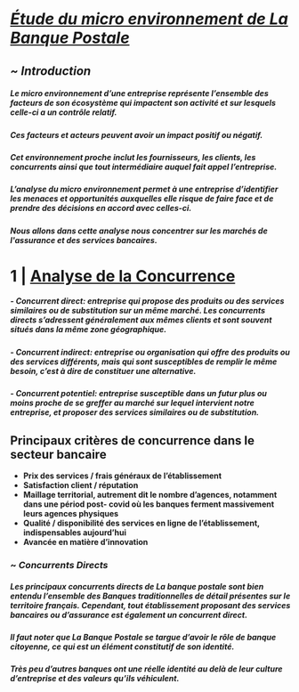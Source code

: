 # <u>*Étude du micro environnement de La Banque Postale*</u>

## *~ Introduction*

##### Le micro environnement d’une entreprise représente l’ensemble des facteurs de son écosystème qui impactent son activité et sur lesquels celle-ci a un contrôle relatif.

##### Ces facteurs et acteurs peuvent avoir un impact positif ou négatif.

##### Cet environnement proche inclut les fournisseurs, les clients, les concurrents ainsi que tout intermédiaire auquel fait appel l’entreprise.


##### L’analyse du micro environnement permet à une entreprise d’identifier les menaces et opportunités auxquelles elle risque de faire face et de prendre des décisions en accord avec celles-ci.

##### *Nous allons dans cette analyse nous concentrer sur les marchés de l'assurance et des services bancaires.*

# 1 | <u>Analyse de la Concurrence</u>

##### - *Concurrent direct*: entreprise qui propose des produits ou des services similaires ou de substitution sur un même marché. Les concurrents directs s’adressent généralement aux mêmes clients et sont souvent situés dans la même zone géographique.

##### - *Concurrent indirect*: entreprise ou organisation qui offre des produits ou des services différents, mais qui sont susceptibles de remplir le même besoin, c’est à dire de constituer une alternative.

##### - *Concurrent potentiel*: entreprise susceptible dans un futur plus ou moins proche de se greffer au marché sur lequel intervient notre entreprise, et proposer des services similaires ou de substitution.


## Principaux critères de concurrence dans le secteur bancaire


* **Prix des services / frais généraux de l’établissement**
* **Satisfaction client / réputation**
* **Maillage territorial, autrement dit le nombre d’agences, notamment 	dans une périod post-	covid où les banques ferment massivement leurs 	agences physiques**
* **Qualité / disponibilité des services en ligne de l’établissement, indispensables aujourd’hui**
* **Avancée en matière d’innovation**


### ~ *Concurrents Directs*
##### Les principaux concurrents directs de La banque postale sont bien entendu l’ensemble des Banques traditionnelles de détail présentes sur le territoire français. Cependant, tout établissement proposant des services bancaires ou d’assurance est également un concurrent direct.

##### Il faut noter que La Banque Postale se targue d’avoir le rôle de banque citoyenne, ce qui est un élément constitutif de son identité.

##### Très peu d’autres banques ont une réelle identité au delà de leur culture d’entreprise et des valeurs qu’ils véhiculent.